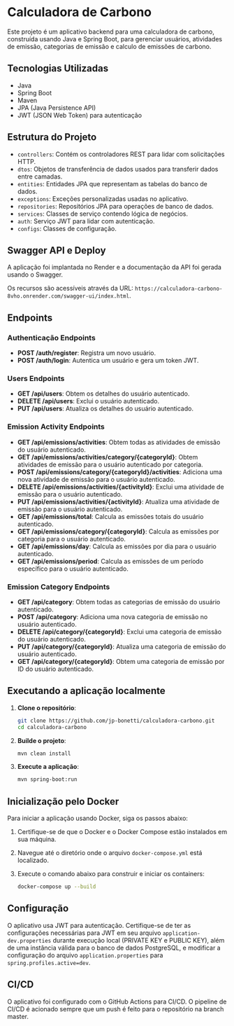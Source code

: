 # Calculadora de Carbono

Este projeto é um aplicativo backend para uma calculadora de carbono, construída usando Java e Spring Boot, para gerenciar usuários, atividades de emissão, categorias de emissão e calculo de emissões de carbono.

## Tecnologias Utilizadas

- Java
- Spring Boot
- Maven
- JPA (Java Persistence API)
- JWT (JSON Web Token) para autenticação

## Estrutura do Projeto

- `controllers`: Contém os controladores REST para lidar com solicitações HTTP.
- `dtos`: Objetos de transferência de dados usados para transferir dados entre camadas.
- `entities`: Entidades JPA que representam as tabelas do banco de dados.
- `exceptions`: Exceções personalizadas usadas no aplicativo.
- `repositories`: Repositórios JPA para operações de banco de dados.
- `services`: Classes de serviço contendo lógica de negócios.
- `auth`: Serviço JWT para lidar com autenticação.
- `configs`: Classes de configuração.

## Swagger API e Deploy

A aplicação foi implantada no Render e a documentação da API foi gerada usando o Swagger.

Os recursos são acessíveis através da URL: `https://calculadora-carbono-8vho.onrender.com/swagger-ui/index.html`.

## Endpoints

### Authenticação Endpoints

- **POST /auth/register**: Registra um novo usuário.
- **POST /auth/login**: Autentica um usuário e gera um token JWT.

### Users Endpoints

- **GET /api/users**: Obtem os detalhes do usuário autenticado.
- **DELETE /api/users**: Exclui o usuário autenticado.
- **PUT /api/users**: Atualiza os detalhes do usuário autenticado.

### Emission Activity Endpoints

- **GET /api/emissions/activities**: Obtem todas as atividades de emissão do usuário autenticado.
- **GET /api/emissions/activities/category/{categoryId}**: Obtem atividades de emissão para o usuário autenticado por categoria.
- **POST /api/emissions/category/{categoryId}/activities**: Adiciona uma nova atividade de emissão para o usuário autenticado.
- **DELETE /api/emissions/activities/{activityId}**: Exclui uma atividade de emissão para o usuário autenticado.
- **PUT /api/emissions/activities/{activityId}**: Atualiza uma atividade de emissão para o usuário autenticado.
- **GET /api/emissions/total**: Calcula as emissões totais do usuário autenticado.
- **GET /api/emissions/category/{categoryId}**: Calcula as emissões por categoria para o usuário autenticado.
- **GET /api/emissions/day**: Calcula as emissões por dia para o usuário autenticado.
- **GET /api/emissions/period**: Calcula as emissões de um período específico para o usuário autenticado.

### Emission Category Endpoints

- **GET /api/category**: Obtem todas as categorias de emissão do usuário autenticado.
- **POST /api/category**: Adiciona uma nova categoria de emissão no usuário autenticado.
- **DELETE /api/category/{categoryId}**: Exclui uma categoria de emissão do usuário autenticado.
- **PUT /api/category/{categoryId}**: Atualiza uma categoria de emissão do usuário autenticado.
- **GET /api/category/{categoryId}**: Obtem uma categoria de emissão por ID do usuário autenticado.


## Executando a aplicação localmente

1. **Clone o repositório**:
    ```sh
    git clone https://github.com/jp-bonetti/calculadora-carbono.git
    cd calculadora-carbono
    ```

2. **Builde o projeto**:
    ```sh
    mvn clean install
    ```

3. **Execute a aplicação**:
    ```sh
    mvn spring-boot:run
    ```

## Inicialização pelo Docker

Para iniciar a aplicação usando Docker, siga os passos abaixo:

1. Certifique-se de que o Docker e o Docker Compose estão instalados em sua máquina.

2. Navegue até o diretório onde o arquivo `docker-compose.yml` está localizado.

3. Execute o comando abaixo para construir e iniciar os containers:
   ```sh
   docker-compose up --build

## Configuração

O aplicativo usa JWT para autenticação. Certifique-se de ter as configurações necessárias para JWT em seu arquivo 
`application-dev.properties` durante execução local (PRIVATE KEY e PUBLIC KEY), além de uma instância válida para o 
banco de dados PostgreSQL, e modificar a configuração do arquivo `application.properties` para `spring.profiles.active=dev`.

## CI/CD

O aplicativo foi configurado com o GitHub Actions para CI/CD. O pipeline de CI/CD é acionado sempre que um push é feito para o repositório na branch master.  